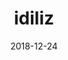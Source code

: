---
layout: site
title: "idiliz"
date: 2018-12-24
categories: [community]
version: 7.1.4
major: 7
minor: 1
patch: 4
slug: idiliz
link: https://www.idiliz.com/
submitter: GillesJerier
permalink: /sites/:slug
---